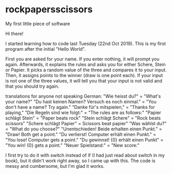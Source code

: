 # rockpapersscissors
My first little piece of software

Hi there!

I started learning how to code last Tuesday (22nd Oct 2019). This is my first program after the initial "Hello World".

First you are asked for your name. If you enter nothing, it will prompt you again. Afterwards, it explains the rules and asks you for either Schere, Stein or Papier. It picks a random value of the three and compares it to your input. Then, it assigns points to the winner (draw is one point each). If your input is not one of the three values, it will tell you that your input is not valid and that you should try again.

translations for anyone not speaking German:
"Wie heisst du?" = "What's your name?"
"Du hast keinen Namen? Versuch es noch einmal." = "You don't have a name? Try again."
"Danke für's mitspielen," = "Thanks for playing,"
"Die Regeln sind wie folgt:" = "The rules are as follows:"
"Papier schlägt Stein" = "Paper beats rock"
"Stein schlägt Schere" = "Rock beats scissors"
"Schere schlägt Papier" = Scissors beat papier"
"Was wählst du?" = "What do you choose?"
"Unentschieden! Beide erhalten einen Punkt." = "Draw! Both get a point."
"Du verlierst! Computer erhält einen Punkt." = "You lose! Computer gets a point."
"Du gewinnst! {0} erhält einen Punkt" = "You win! {0} gets a point."
"Neuer Spielstand:" = "New score:"

I first try to do it with switch instead of if (I had just read about switch in my book), but it didn't work right away, so I came up with this. The code is messy and cumbersome, but I'm glad it works.
